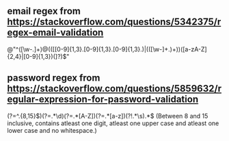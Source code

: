 email regex from https://stackoverflow.com/questions/5342375/regex-email-validation
-----------------------------------------------------------------------------------

@"^([\w-\.]+)@((\[[0-9]{1,3}\.[0-9]{1,3}\.[0-9]{1,3}\.)|(([\w-]+\.)+))([a-zA-Z]{2,4}|[0-9]{1,3})(\]?)$"

password regex from https://stackoverflow.com/questions/5859632/regular-expression-for-password-validation
----------------------------------------------------------------------------------------------------------

(?=^.{8,15}$)(?=.*\d)(?=.*[A-Z])(?=.*[a-z])(?!.*\s).*$
(Between 8 and 15 inclusive, contains atleast one digit, atleast one upper case and atleast one lower case and no whitespace.)
